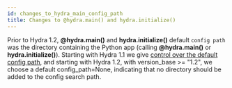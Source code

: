 ```yaml
---
id: changes_to_hydra_main_config_path
title: Changes to @hydra.main() and hydra.initialize()
---
```


Prior to Hydra 1.2, **@hydra.main()** and **hydra.initialize()** default `config path` was the directory containing the Python app (calling **@hydra.main()** or **hydra.initialize()**).
Starting with Hydra 1.1 we give [control over the default config path](../1.0_to_1.1/hydra_main_config_path.md),
and starting with Hydra 1.2, with version_base >= "1.2", we choose a default config_path=None, indicating that no directory should be added to the config search path.
